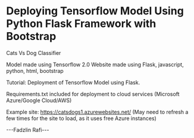 # Deploying Tensorflow Model Using Python Flask Framework with Bootstrap

Cats Vs Dog Classifier

Model made using Tensorflow 2.0
Website made using Flask, javascript, python, html, bootstrap

Tutorial: Deployment of Tensorflow Model using Flask.

Requirements.txt included for deployment to cloud services (Microsoft Azure/Google Cloud/AWS)

Example site: https://catsdogs1.azurewebsites.net/ (May need to refresh a few times for the site to load, as it uses free Azure instances)

---Fadzlin Rafi---
